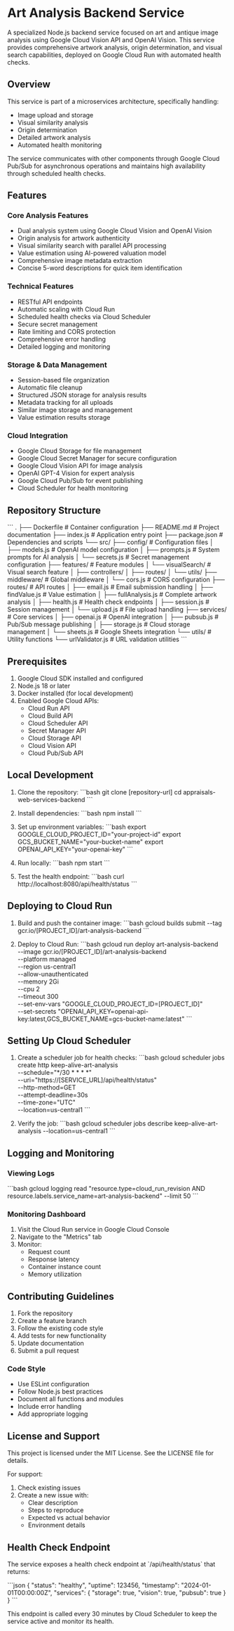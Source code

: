# Art Analysis Backend Service

A specialized Node.js backend service focused on art and antique image analysis using Google Cloud Vision API and OpenAI Vision. This service provides comprehensive artwork analysis, origin determination, and visual search capabilities, deployed on Google Cloud Run with automated health checks.

## Overview

This service is part of a microservices architecture, specifically handling:
- Image upload and storage
- Visual similarity analysis
- Origin determination
- Detailed artwork analysis
- Automated health monitoring

The service communicates with other components through Google Cloud Pub/Sub for asynchronous operations and maintains high availability through scheduled health checks.

## Features

### Core Analysis Features
- Dual analysis system using Google Cloud Vision and OpenAI Vision
- Origin analysis for artwork authenticity
- Visual similarity search with parallel API processing
- Value estimation using AI-powered valuation model
- Comprehensive image metadata extraction
- Concise 5-word descriptions for quick item identification

### Technical Features
- RESTful API endpoints
- Automatic scaling with Cloud Run
- Scheduled health checks via Cloud Scheduler
- Secure secret management
- Rate limiting and CORS protection
- Comprehensive error handling
- Detailed logging and monitoring

### Storage & Data Management
- Session-based file organization
- Automatic file cleanup
- Structured JSON storage for analysis results
- Metadata tracking for all uploads
- Similar image storage and management
- Value estimation results storage

### Cloud Integration
- Google Cloud Storage for file management
- Google Cloud Secret Manager for secure configuration
- Google Cloud Vision API for image analysis
- OpenAI GPT-4 Vision for expert analysis
- Google Cloud Pub/Sub for event publishing
- Cloud Scheduler for health monitoring

## Repository Structure

\`\`\`
.
├── Dockerfile                # Container configuration
├── README.md                # Project documentation
├── index.js                 # Application entry point
├── package.json             # Dependencies and scripts
└── src/
    ├── config/             # Configuration files
    │   ├── models.js       # OpenAI model configuration
    │   ├── prompts.js      # System prompts for AI analysis
    │   └── secrets.js      # Secret management configuration
    ├── features/           # Feature modules
    │   └── visualSearch/   # Visual search feature
    │       ├── controllers/
    │       ├── routes/
    │       └── utils/
    ├── middleware/         # Global middleware
    │   └── cors.js        # CORS configuration
    ├── routes/            # API routes
    │   ├── email.js       # Email submission handling
    │   ├── findValue.js   # Value estimation
    │   ├── fullAnalysis.js # Complete artwork analysis
    │   ├── health.js      # Health check endpoints
    │   ├── session.js     # Session management
    │   └── upload.js      # File upload handling
    ├── services/          # Core services
    │   ├── openai.js      # OpenAI integration
    │   ├── pubsub.js      # Pub/Sub message publishing
    │   ├── storage.js     # Cloud storage management
    │   └── sheets.js      # Google Sheets integration
    └── utils/             # Utility functions
        └── urlValidator.js # URL validation utilities
\`\`\`

## Prerequisites

1. Google Cloud SDK installed and configured
2. Node.js 18 or later
3. Docker installed (for local development)
4. Enabled Google Cloud APIs:
   - Cloud Run API
   - Cloud Build API
   - Cloud Scheduler API
   - Secret Manager API
   - Cloud Storage API
   - Cloud Vision API
   - Cloud Pub/Sub API

## Local Development

1. Clone the repository:
   \`\`\`bash
   git clone [repository-url]
   cd appraisals-web-services-backend
   \`\`\`

2. Install dependencies:
   \`\`\`bash
   npm install
   \`\`\`

3. Set up environment variables:
   \`\`\`bash
   export GOOGLE_CLOUD_PROJECT_ID="your-project-id"
   export GCS_BUCKET_NAME="your-bucket-name"
   export OPENAI_API_KEY="your-openai-key"
   \`\`\`

4. Run locally:
   \`\`\`bash
   npm start
   \`\`\`

5. Test the health endpoint:
   \`\`\`bash
   curl http://localhost:8080/api/health/status
   \`\`\`

## Deploying to Cloud Run

1. Build and push the container image:
   \`\`\`bash
   gcloud builds submit --tag gcr.io/[PROJECT_ID]/art-analysis-backend
   \`\`\`

2. Deploy to Cloud Run:
   \`\`\`bash
   gcloud run deploy art-analysis-backend \
     --image gcr.io/[PROJECT_ID]/art-analysis-backend \
     --platform managed \
     --region us-central1 \
     --allow-unauthenticated \
     --memory 2Gi \
     --cpu 2 \
     --timeout 300 \
     --set-env-vars "GOOGLE_CLOUD_PROJECT_ID=[PROJECT_ID]" \
     --set-secrets "OPENAI_API_KEY=openai-api-key:latest,GCS_BUCKET_NAME=gcs-bucket-name:latest"
   \`\`\`

## Setting Up Cloud Scheduler

1. Create a scheduler job for health checks:
   \`\`\`bash
   gcloud scheduler jobs create http keep-alive-art-analysis \
     --schedule="*/30 * * * *" \
     --uri="https://[SERVICE_URL]/api/health/status" \
     --http-method=GET \
     --attempt-deadline=30s \
     --time-zone="UTC" \
     --location=us-central1
   \`\`\`

2. Verify the job:
   \`\`\`bash
   gcloud scheduler jobs describe keep-alive-art-analysis --location=us-central1
   \`\`\`

## Logging and Monitoring

### Viewing Logs
\`\`\`bash
gcloud logging read "resource.type=cloud_run_revision AND resource.labels.service_name=art-analysis-backend" --limit 50
\`\`\`

### Monitoring Dashboard
1. Visit the Cloud Run service in Google Cloud Console
2. Navigate to the "Metrics" tab
3. Monitor:
   - Request count
   - Response latency
   - Container instance count
   - Memory utilization

## Contributing Guidelines

1. Fork the repository
2. Create a feature branch
3. Follow the existing code style
4. Add tests for new functionality
5. Update documentation
6. Submit a pull request

### Code Style
- Use ESLint configuration
- Follow Node.js best practices
- Document all functions and modules
- Include error handling
- Add appropriate logging

## License and Support

This project is licensed under the MIT License. See the LICENSE file for details.

For support:
1. Check existing issues
2. Create a new issue with:
   - Clear description
   - Steps to reproduce
   - Expected vs actual behavior
   - Environment details

## Health Check Endpoint

The service exposes a health check endpoint at \`/api/health/status\` that returns:

\`\`\`json
{
  "status": "healthy",
  "uptime": 123456,
  "timestamp": "2024-01-01T00:00:00Z",
  "services": {
    "storage": true,
    "vision": true,
    "pubsub": true
  }
}
\`\`\`

This endpoint is called every 30 minutes by Cloud Scheduler to keep the service active and monitor its health.
